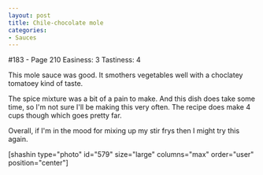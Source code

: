 ```yaml
---
layout: post
title: Chile-chocolate mole
categories:
- Sauces
---
```


#183 - Page 210
Easiness: 3
Tastiness: 4

This mole sauce was good. It smothers vegetables well with a choclatey tomatoey kind of taste.

The spice mixture was a bit of a pain to make. And this dish does take some time, so I'm not sure I'll be making this very often. The recipe does make 4 cups though which goes pretty far.

Overall, if I'm in the mood for mixing up my stir frys then I might try this again.

[shashin type="photo" id="579" size="large" columns="max" order="user" position="center"]
